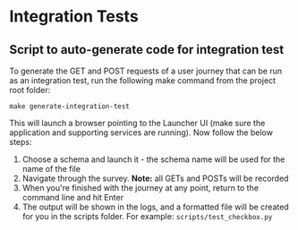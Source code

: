 # Integration Tests

## Script to auto-generate code for integration test

To generate the GET and POST requests of a user journey that can be run as an integration test, run the following make command from the project root folder:

```shell
make generate-integration-test
```

This will launch a browser pointing to the Launcher UI (make sure the application and supporting services are running). Now follow the below steps:

1. Choose a schema and launch it - the schema name will be used for the name of the file
1. Navigate through the survey. **Note:** all GETs and POSTs will be recorded
1. When you're finished with the journey at any point, return to the command line and hit Enter
1. The output will be shown in the logs, and a formatted file will be created for you in the scripts folder. For example: `scripts/test_checkbox.py`
